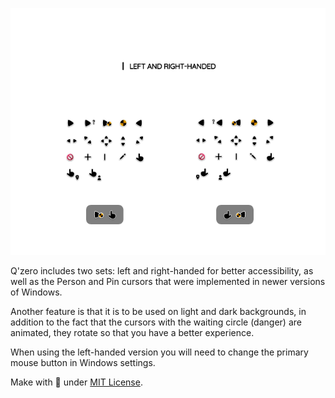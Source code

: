 <p align="center"><a href="#"><img alt="Image to Ico" src="assets/Preview-Page.png"/></a></p>

Q'zero includes two sets: left and right-handed for better accessibility, as well as the Person and Pin cursors that were implemented in newer versions of Windows.

Another feature is that it is to be used on light and dark backgrounds, in addition to the fact that the cursors with the waiting circle (danger) are animated, they rotate so that you have a better experience.

When using the left-handed version you will need to change the primary mouse button in Windows settings.

Make with 🖤 under [MIT License](https://github.com/genesistoxical/qzero-cursor/blob/master/LICENSE).
